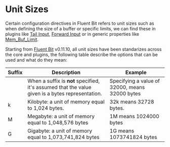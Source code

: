 # Unit Sizes

Certain configuration directives in Fluent Bit refers to unit sizes such as when defining the size of a buffer or specific limits, we can find these in plugins like [Tail Input](../input/tail.md), [Forward Input](../input/forward.md) or in generic properties like [Mem_Buf_Limit](backpressure.md).

Starting from [Fluent Bit](http://fluentbit.io) v0.11.10, all unit sizes have been standarizes across the core and plugins, the following table describe the options that can be used and what do they mean:

| Suffix           | Description       | Example |
|------------------|-------------------|---------|
|                  | When a suffix is __not__ specified, it's assumed that the value given is a bytes representation. | Specifying a value of 32000, means 32000 bytes|
| k                | Kilobyte: a unit of memory equal to 1,024 bytes. | 32k means 32728 bytes. |
| M                | Megabyte: a unit of memory equal to 1,048,576 bytes | 1M means 1024000 bytes |
| G                | Gigabyte: a unit of memory equal to 1,073,741,824 bytes | 1G means 1073741824 bytes |

